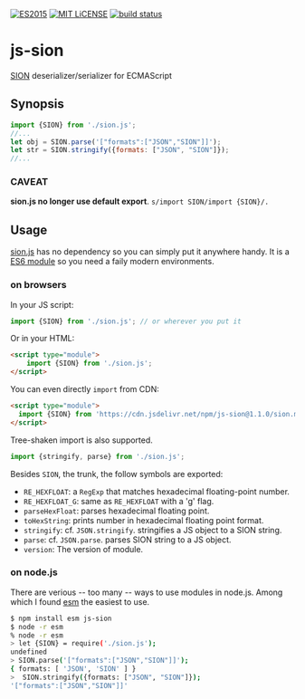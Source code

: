 [![ES2015](https://img.shields.io/badge/JavaScript-ES2015-blue.svg)](http://www.ecma-international.org/ecma-262/6.0/)
[![MIT LiCENSE](https://img.shields.io/badge/license-MIT-blue.svg)](LICENSE)
[![build status](https://secure.travis-ci.org/dankogai/js-sion.png)](http://travis-ci.org/dankogai/js-sion)

# js-sion

[SION] deserializer/serializer for ECMAScript

[SION]: https://dankogai.github.io/SION/

## Synopsis

```javascript
import {SION} from './sion.js';
//...
let obj = SION.parse('["formats":["JSON","SION"]]');
let str = SION.stringify({formats: ["JSON", "SION"]});
//...
```

### CAVEAT

**sion.js no longer use default export**. `s/import SION/import {SION}/.`

## Usage

[sion.js] has no dependency so you can simply put it anywhere handy.  It is a [ES6 module] so you need a faily modern environments.

[sion.js]: ./sion.js
[ES6 module]: https://developer.mozilla.org/en-US/docs/Web/JavaScript/Reference/Statements/import

### on browsers

In your JS script:

```javascript
import {SION} from './sion.js'; // or wherever you put it
```

Or in your HTML:

```html
<script type="module">
    import {SION} from './sion.js';
</script>
```

You can even directly `import` from CDN:

```html
<script type="module">
  import {SION} from 'https://cdn.jsdelivr.net/npm/js-sion@1.1.0/sion.min.js';
</script>
```

Tree-shaken import is also supported.

```javascript
import {stringify, parse} from './sion.js';
```

Besides `SION`, the trunk, the follow symbols are exported:

* `RE_HEXFLOAT`:
  a `RegExp` that matches hexadecimal floating-point number.
* `RE_HEXFLOAT_G`:
  same as `RE_HEXFLOAT` with a 'g' flag.
* `parseHexFloat`:
  parses hexadecimal floating point.
* `toHexString`:
  prints number in hexadecimal floating point format.
* `stringify`:
  cf. `JSON.stringify`. stringifies a JS object to a SION string.
* `parse`:
  cf. `JSON.parse`. parses SION string to a JS object.
* `version`:
  The version of module.

### on node.js

There are verious -- too many -- ways to use modules in node.js.  Among which I found [esm] the easiest to use.

[esm]: https://github.com/standard-things/esm


```sh
$ npm install esm js-sion
$ node -r esm
% node -r esm 
> let {SION} = require('./sion.js');
undefined
> SION.parse('["formats":["JSON","SION"]]');
{ formats: [ 'JSON', 'SION' ] }
>  SION.stringify({formats: ["JSON", "SION"]});
'["formats":["JSON","SION"]]'
```

